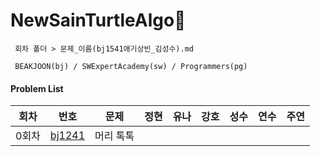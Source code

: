 # NewSainTurtleAlgo📝

```
 회차 폴더 > 문제_이름(bj1541애기상빈_김성수).md

 BEAKJOON(bj) / SWExpertAcademy(sw) / Programmers(pg)
```

#### Problem List

| 회차 | 번호                                             | 문제                  | 정현 | 유나 | 강호 | 성수 | 연수 | 주연 |
| ---- | ------------------------------------------------ | ------------------| ---- | ---- | ---- | ---- | ---- | ---- |
| 0회차 | [bj1241](https://www.acmicpc.net/problem/1241)|머리 톡톡|  |  |  |  |  |  |

